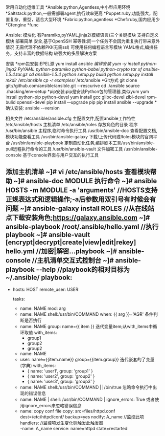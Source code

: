 常用自动化运维工具
  *Ansible:python,Agentless,中小型应用环境
  *Saltstack:python,一般需部署agent,执行效率更高
  *Puppet:ruby,功能强大，配置复杂，重型，适合大型环境
  *Fabric:python,agentless
  *Chef:ruby,国内应用少
  *Cfengine
  *func

Ansible:
	模块化
	有Paramiko,pyYAML,jinja2(模板语言)三个关键模块
	支持自定义模块
	部署简单
	安全,基于OpenSSH
	幂等性:同一个任务不会因为重复执行带来意外情况
	无需代理不依赖PKI(无需ssl)
	可使用任何编程语言写模块
	YAML格式,编排任务，支持丰富的数据结构
	较强大的多层解决方案

  安装
	*rpm包安装:EPEL源
	  yum install ansible
	*编译安装
	  yum -y install python-jinja2 PyYAML python-paramiko python-babel python-crypto
	  tar xf ansible-1.5.4.tar.gz
	  cd ansible-1.5.4
	  python setup.py build
	  python setup.py install
	  mkdir /etc/ansible
	  cp -r examples/* /etc/ansible
	*Git方式
	  git clone git://github.com/ansible/ansible.git --rescurive
	  cd ./ansible
	  source ./hacking/env-setup
	*pip安装:pip是安装Python包的管理器,类似yum
	  yum install python-pip python-devel
	  yum install gcc glibc-devel zibl-devel rpm-bulid openssl-devel
	  pip install --upgrade pip
	  pip install ansible --upgrade
	*确认安装: ansible --version

   相关文件
    	/etc/ansible/ansible.cfg 主配置文件,配置ansible工作特性
		/etc/ansible/hosts  主机清单
		/etc/ansible/roles 存放角色的目录
    程序
		/usr/bin/ansible 主程序,临时命令执行工具
		/usr/bin/ansible-doc 查看配置文档,模块功能查看工具
		/usr/bin/ansible-galaxy 下载/上传代码或Roles模块的官网平台
		/usr/bin/ansible-playbook 定制自动化任务,编排剧本工具/usr/bin/ansible-pull远程执行命令的工具
		/usr/bin/ansible-vault 文件加密工具
		/usr/bin/ansible-console 基于console界面与用户交互的执行工具

   添加主机清单
	~]# vi /etc/ansible/hosts
   查看模块帮助
	~]# ansible-doc MODULE
   执行命令
	~]# ansible HOSTS -m MODULE -a 'arguments'	//HOSTS支持正规表达式和逻辑操作;-a后参数用双引号有时候会有问题
	~]# ansible-galaxy install ROLES  //从在线站点下载安装角色;https://galaxy.ansible.com
	~]# ansible-playbook /root/.ansible/hello.yaml  //执行playbook
	~]# ansible-vault [encrypt|decrypt|create|view|edit|rekey] hello.yml  //加密|解密...playbook
	~]# ansible-console  //主机清单交互式控制台
	~]# ansible-playbook --help   //playbook的相对目标为~/.ansible/
   playbook:
  ---
  -	hosts: HOST
	remote_user: USER

	tasks:
	  - name: NAME
	    mod: arg
	  -	name: NAME
		shell:/usr/bin/COMMAND
		when: {{ arg }}='AGR'			  条件判断是否执行
	  - name: NAME
	    group: name={{ item }}   迭代变量item;从with_items中循环取值
        with_items:
		   - group1
		   - group2
		   - group2
	  - name: NAME
	  - user: name={{item.name}} group={{item.group}}  迭代嵌套的了变量(字典)
	    with_items:
		  - { name: 'user1', group: 'group1' }
		  - { name: 'user2', group: 'group2' }
		  - { name: 'user3', group: 'group3' }
	  -	name: NAME
		shell:/usr/bin/COMMAND || /bin/true 忽略命令执行中出现的错误信息
	  - name: NAME							|
		 shell: /usr/bin/COMMAND			|
		 ignore_errors: True				或者使用ignore_errors来忽略错误信息
	  - name: copy conf file
	    copy: src=files/httpd.conf dest=/etc/httpd/conf/ backup=yes
		nodify: A_name  //监控此项
	handlers:		    //监控项发生变化则触发此触发器	
	  -name: A_name
	   service: name=httpd state=restarted	
	
